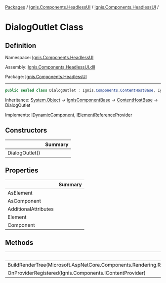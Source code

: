 [Packages](../../README.md) / [Ignis.Components.HeadlessUI](../README.md) / [Ignis.Components.HeadlessUI](README.md) /

# DialogOutlet Class

## Definition

Namespace: [Ignis.Components.HeadlessUI](README.md)

Assembly: [Ignis.Components.HeadlessUI.dll](../README.md)

Package: [Ignis.Components.HeadlessUI](https://www.nuget.org/packages/Ignis.Components.HeadlessUI)

---

```csharp
public sealed class DialogOutlet : Ignis.Components.ContentHostBase, Ignis.Components.IDynamicComponent, Ignis.Components.IElementReferenceProvider
```

Inheritance: [System.Object](https://learn.microsoft.com/en-us/dotnet/api/System.Object) → [IgnisComponentBase](../../Ignis.Components/Ignis.Components/Ignis.Components.IgnisComponentBase.md) → [ContentHostBase](../../Ignis.Components/Ignis.Components/Ignis.Components.ContentHostBase.md) → DialogOutlet

Implements: [IDynamicComponent](../../Ignis.Components/Ignis.Components/Ignis.Components.IDynamicComponent.md), [IElementReferenceProvider](../../Ignis.Components/Ignis.Components/Ignis.Components.IElementReferenceProvider.md)

## Constructors

|                | Summary |
| -------------- | ------- |
| DialogOutlet() |         |

## Properties

|                      | Summary |
| -------------------- | ------- |
| AsElement            |         |
| AsComponent          |         |
| AdditionalAttributes |         |
| Element              |         |
| Component            |         |

## Methods

|                                                                              | Summary |
| ---------------------------------------------------------------------------- | ------- |
| BuildRenderTree(Microsoft.AspNetCore.Components.Rendering.RenderTreeBuilder) |         |
| OnProviderRegistered(Ignis.Components.IContentProvider)                      |         |
